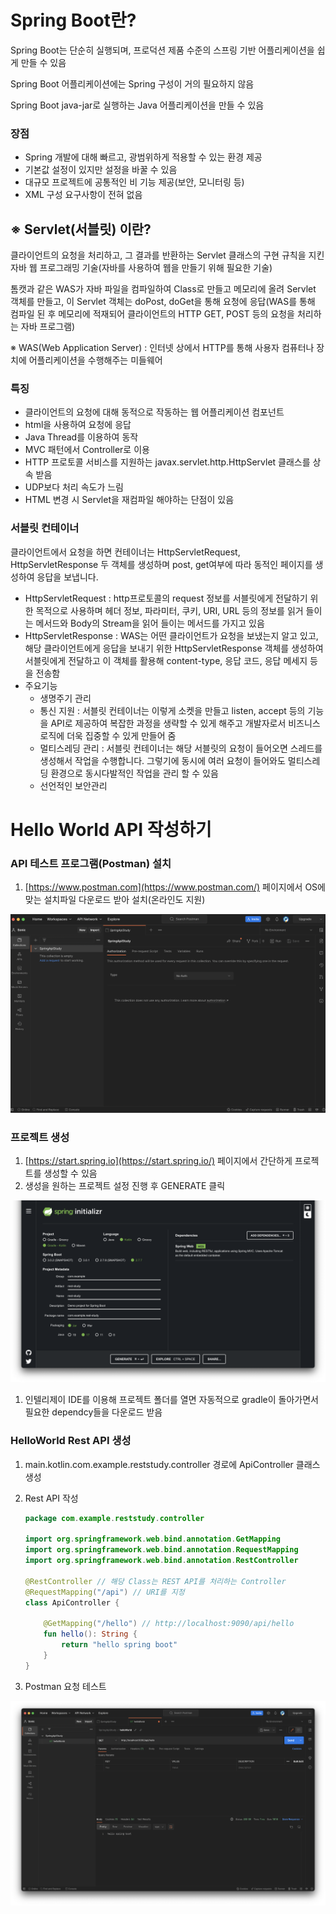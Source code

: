 # Spring Boot란?

Spring Boot는 단순히 실행되며, 프로덕션 제품 수준의 스프링 기반 어플리케이션을 쉽게 만들 수 있음

Spring Boot 어플리케이션에는 Spring 구성이 거의 필요하지 않음

Spring Boot java-jar로 실행하는 Java 어플리케이션을 만들 수 있음

### 장점

- Spring 개발에 대해 빠르고, 광범위하게 적용할 수 있는 환경 제공
- 기본값 설정이 있지만 설정을 바꿀 수 있음
- 대규모 프로젝트에 공통적인 비 기능 제공(보안, 모니터링 등)
- XML 구성 요구사항이 전혀 없음

## ※ Servlet(서블릿) 이란?

클라이언트의 요청을 처리하고, 그 결과를 반환하는 Servlet 클래스의 구현 규칙을 지킨 자바 웹 프로그래밍 기술(자바를 사용하여 웹을 만들기 위해 필요한 기술)

톰캣과 같은 WAS가 자바 파일을 컴파일하여 Class로 만들고 메모리에 올려 Servlet 객체를 만들고, 이 Servlet 객체는 doPost, doGet을 통해 요청에 응답(WAS를 통해 컴파일 된 후 메모리에 적재되어 클라이언트의 HTTP GET, POST 등의 요청을 처리하는 자바 프로그램)

※ WAS(Web Application Server) : 인터넷 상에서 HTTP를 통해 사용자 컴퓨터나 장치에 어플리케이션을 수행해주는 미들웨어

### 특징

- 클라이언트의 요청에 대해 동적으로 작동하는 웹 어플리케이션 컴포넌트
- html을 사용하여 요청에 응답
- Java Thread를 이용하여 동작
- MVC 패턴에서 Controller로 이용
- HTTP 프로토콜 서비스를 지원하는 javax.servlet.http.HttpServlet 클래스를 상속 받음
- UDP보다 처리 속도가 느림
- HTML 변경 시 Servlet을 재컴파일 해야하는 단점이 있음

### 서블릿 컨테이너

클라이언트에서 요청을 하면 컨테이너는 HttpServletRequest, HttpServletResponse 두 객체를 생성하며 post, get여부에 따라 동적인 페이지를 생성하여 응답을 보냅니다.

- HttpServletRequest : http프로토콜의 request 정보를 서블릿에게 전달하기 위한 목적으로 사용하며 헤더 정보, 파라미터, 쿠키, URI, URL 등의 정보를 읽거 들이는 메서드와 Body의 Stream을 읽어 들이는 메서드를 가지고 있음
- HttpServletResponse : WAS는 어떤 클라이언트가 요청을 보냈는지 알고 있고, 해당 클라이언트에게 응답을 보내기 위한 HttpServletResponse 객체를 생성하여 서블릿에게 전달하고 이 객체를 활용해 content-type, 응답 코드, 응답 메세지 등을 전송함
- 주요기능
    - 생명주기 관리
    - 통신 지원 : 서블릿 컨테이너는 이렇게 소켓을 만들고 listen, accept 등의 기능을 API로 제공하여 복잡한 과정을 생략할 수 있게 해주고 개발자로서 비즈니스 로직에 더욱 집중할 수 있게 만들어 줌
    - 멀티스레딩 관리 : 서블릿 컨테이너는 해당 서블릿의 요청이 들어오면 스레드를 생성해서 작업을 수행합니다. 그렇기에 동시에 여러 요청이 들어와도 멀티스레딩 환경으로 동시다발적인 작업을 관리 할 수 있음
    - 선언적인 보안관리

# Hello World API 작성하기

### API 테스트 프로그램(Postman) 설치

1. [https://www.postman.com](https://www.postman.com/) 페이지에서 OS에 맞는 설치파일 다운로드 받아 설치(온라인도 지원)

![04-01](./image/04-01.png)

### 프로젝트 생성

1. [https://start.spring.io](https://start.spring.io/) 페이지에서 간단하게 프로젝트를 생성할 수 있음
2. 생성을 원하는 프로젝트 설정 진행 후 GENERATE 클릭

![04-02](./image/04-02.png)

1. 인텔리제이 IDE를 이용해 프로젝트 폴더를 열면 자동적으로 gradle이 돌아가면서 필요한 dependcy들을 다운로드 받음

### HelloWorld Rest API 생성

1. main.kotlin.com.example.reststudy.controller 경로에 ApiController 클래스 생성
2. Rest API 작성
    
    ```kotlin
    package com.example.reststudy.controller
    
    import org.springframework.web.bind.annotation.GetMapping
    import org.springframework.web.bind.annotation.RequestMapping
    import org.springframework.web.bind.annotation.RestController
    
    @RestController // 해당 Class는 REST API를 처리하는 Controller
    @RequestMapping("/api") // URI를 지정
    class ApiController {
    
        @GetMapping("/hello") // http://localhost:9090/api/hello
        fun hello(): String {
            return "hello spring boot"
        }
    }
    ```
    
3. Postman 요청 테스트

![04-03](./image/04-03.png)
